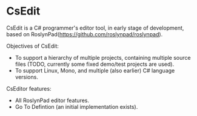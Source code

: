 # CsEdit

CsEdit is a C# programmer's editor tool, in early stage of development, based on RoslynPad(https://github.com/roslynpad/roslynpad).

Objectives of CsEdit:

* To support a hierarchy of multiple projects, containing multiple source files (TODO, currently some fixed demo/test projects are used).
* To support Linux, Mono, and multiple (also earlier) C# language versions.

CsEditor features:
* All RoslynPad editor features.
* Go To Defintion (an initial implementation exists).

